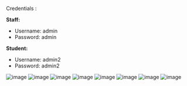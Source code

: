 Credentials :

**Staff:**

- Username: admin  
- Password: admin  

**Student:**

- Username: admin2  
- Password: admin2

![image](https://github.com/user-attachments/assets/2bdfd42c-91ac-41e4-a4da-db25d7db67f4)
![image](https://github.com/user-attachments/assets/72c20494-7f4a-4b92-b479-f932dea2132e)
![image](https://github.com/user-attachments/assets/e86660dc-2344-4878-b268-d889a95a24e0)
![image](https://github.com/user-attachments/assets/e55cadb3-94ea-4223-8c3a-85f418ce66fe)
![image](https://github.com/user-attachments/assets/5dad585e-6fb9-4cd1-be48-b1f3cbb4f190)
![image](https://github.com/user-attachments/assets/f6185697-dc3a-4352-b4cc-8a9c73bc126c)
![image](https://github.com/user-attachments/assets/2c10b110-6434-45b2-a1a5-c972e9823c02)
![image](https://github.com/user-attachments/assets/cafe2366-10c4-4ffd-b881-40eff37cbeb5)









